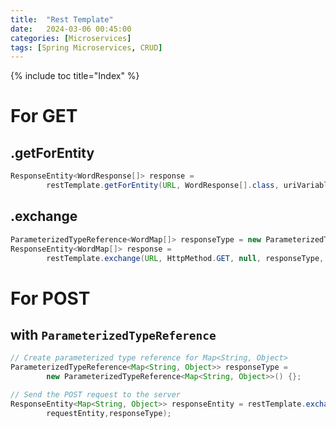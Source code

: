 ```yaml
---
title:  "Rest Template"
date:   2024-03-06 00:45:00
categories: [Microservices]
tags: [Spring Microservices, CRUD]
---
```


{% include toc title="Index" %}

# For GET
## .getForEntity 

```java
ResponseEntity<WordResponse[]> response = 
        restTemplate.getForEntity(URL, WordResponse[].class, uriVariables);
```

## .exchange

```java
ParameterizedTypeReference<WordMap[]> responseType = new ParameterizedTypeReference<WordMap[]>() {};
ResponseEntity<WordMap[]> response = 
        restTemplate.exchange(URL, HttpMethod.GET, null, responseType, uriVariables);
```


# For POST 

## with `ParameterizedTypeReference`

```java
// Create parameterized type reference for Map<String, Object>
ParameterizedTypeReference<Map<String, Object>> responseType = 
        new ParameterizedTypeReference<Map<String, Object>>() {};

// Send the POST request to the server
ResponseEntity<Map<String, Object>> responseEntity = restTemplate.exchange(URL, HttpMethod.POST,
        requestEntity,responseType);

```